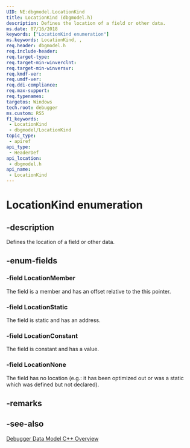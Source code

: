 ```yaml
---
UID: NE:dbgmodel.LocationKind
title: LocationKind (dbgmodel.h)
description: Defines the location of a field or other data.
ms.date: 07/16/2018
keywords: ["LocationKind enumeration"]
ms.keywords: LocationKind, ,
req.header: dbgmodel.h
req.include-header: 
req.target-type: 
req.target-min-winverclnt: 
req.target-min-winversvr: 
req.kmdf-ver: 
req.umdf-ver: 
req.ddi-compliance: 
req.max-support: 
req.typenames: 
targetos: Windows
tech.root: debugger
ms.custom: RS5
f1_keywords:
 - LocationKind
 - dbgmodel/LocationKind
topic_type:
 - apiref
api_type:
 - HeaderDef
api_location:
 - dbgmodel.h
api_name:
 - LocationKind
---
```


# LocationKind enumeration


## -description

Defines the location of a field or other data.

## -enum-fields

### -field LocationMember

The field is a member and has an offset relative to the this pointer.

### -field LocationStatic 

The field is static and has an address.

### -field LocationConstant 

The field is constant and has a value.

### -field LocationNone 

The field has no location (e.g.: it has been optimized out or was a static which was defined but not declared).

## -remarks

## -see-also

[Debugger Data Model C++ Overview](/windows-hardware/drivers/debugger/data-model-cpp-overview)
